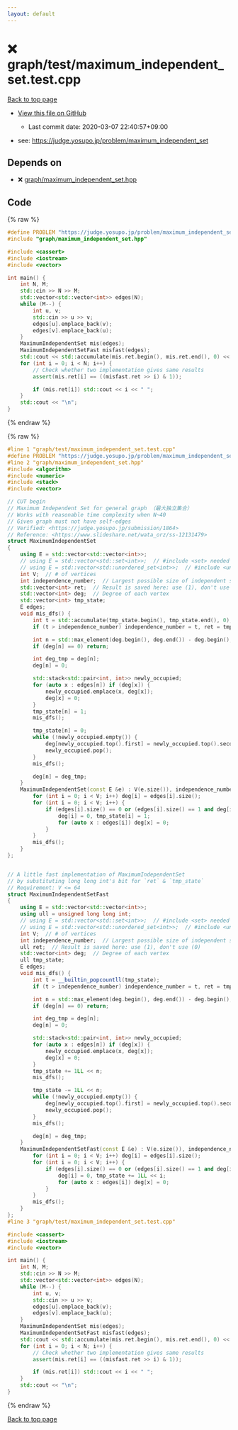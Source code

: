 ```yaml
---
layout: default
---
```


<!-- mathjax config similar to math.stackexchange -->
<script type="text/javascript" async
  src="https://cdnjs.cloudflare.com/ajax/libs/mathjax/2.7.5/MathJax.js?config=TeX-MML-AM_CHTML">
</script>
<script type="text/x-mathjax-config">
  MathJax.Hub.Config({
    TeX: { equationNumbers: { autoNumber: "AMS" }},
    tex2jax: {
      inlineMath: [ ['$','$'] ],
      processEscapes: true
    },
    "HTML-CSS": { matchFontHeight: false },
    displayAlign: "left",
    displayIndent: "2em"
  });
</script>

<script type="text/javascript" src="https://cdnjs.cloudflare.com/ajax/libs/jquery/3.4.1/jquery.min.js"></script>
<script src="https://cdn.jsdelivr.net/npm/jquery-balloon-js@1.1.2/jquery.balloon.min.js" integrity="sha256-ZEYs9VrgAeNuPvs15E39OsyOJaIkXEEt10fzxJ20+2I=" crossorigin="anonymous"></script>
<script type="text/javascript" src="../../../assets/js/copy-button.js"></script>
<link rel="stylesheet" href="../../../assets/css/copy-button.css" />


# :x: graph/test/maximum_independent_set.test.cpp

<a href="../../../index.html">Back to top page</a>

* <a href="{{ site.github.repository_url }}/blob/master/graph/test/maximum_independent_set.test.cpp">View this file on GitHub</a>
    - Last commit date: 2020-03-07 22:40:57+09:00


* see: <a href="https://judge.yosupo.jp/problem/maximum_independent_set">https://judge.yosupo.jp/problem/maximum_independent_set</a>


## Depends on

* :x: <a href="../../../library/graph/maximum_independent_set.hpp.html">graph/maximum_independent_set.hpp</a>


## Code

<a id="unbundled"></a>
{% raw %}
```cpp
#define PROBLEM "https://judge.yosupo.jp/problem/maximum_independent_set"
#include "graph/maximum_independent_set.hpp"

#include <cassert>
#include <iostream>
#include <vector>

int main() {
    int N, M;
    std::cin >> N >> M;
    std::vector<std::vector<int>> edges(N);
    while (M--) {
        int u, v;
        std::cin >> u >> v;
        edges[u].emplace_back(v);
        edges[v].emplace_back(u);
    }
    MaximumIndependentSet mis(edges);
    MaximumIndependentSetFast misfast(edges);
    std::cout << std::accumulate(mis.ret.begin(), mis.ret.end(), 0) << "\n";
    for (int i = 0; i < N; i++) {
        // Check whether two implementation gives same results
        assert(mis.ret[i] == ((misfast.ret >> i) & 1));

        if (mis.ret[i]) std::cout << i << " ";
    }
    std::cout << "\n";
}

```
{% endraw %}

<a id="bundled"></a>
{% raw %}
```cpp
#line 1 "graph/test/maximum_independent_set.test.cpp"
#define PROBLEM "https://judge.yosupo.jp/problem/maximum_independent_set"
#line 2 "graph/maximum_independent_set.hpp"
#include <algorithm>
#include <numeric>
#include <stack>
#include <vector>

// CUT begin
// Maximum Independent Set for general graph （最大独立集合）
// Works with reasonable time complexity when N~40
// Given graph must not have self-edges
// Verified: <https://judge.yosupo.jp/submission/1864>
// Reference: <https://www.slideshare.net/wata_orz/ss-12131479>
struct MaximumIndependentSet
{
    using E = std::vector<std::vector<int>>;
    // using E = std::vector<std::set<int>>;  // #include <set> needed
    // using E = std::vector<std::unordered_set<int>>;  // #include <unordered_set> needed
    int V;  // # of vertices
    int independence_number;  // Largest possible size of independent set
    std::vector<int> ret;  // Result is saved here: use (1), don't use (0)
    std::vector<int> deg;  // Degree of each vertex
    std::vector<int> tmp_state;
    E edges;
    void mis_dfs() {
        int t = std::accumulate(tmp_state.begin(), tmp_state.end(), 0);
        if (t > independence_number) independence_number = t, ret = tmp_state;

        int n = std::max_element(deg.begin(), deg.end()) - deg.begin();
        if (deg[n] == 0) return;

        int deg_tmp = deg[n];
        deg[n] = 0;

        std::stack<std::pair<int, int>> newly_occupied;
        for (auto x : edges[n]) if (deg[x]) {
            newly_occupied.emplace(x, deg[x]);
            deg[x] = 0;
        }
        tmp_state[n] = 1;
        mis_dfs();

        tmp_state[n] = 0;
        while (!newly_occupied.empty()) {
            deg[newly_occupied.top().first] = newly_occupied.top().second;
            newly_occupied.pop();
        }
        mis_dfs();

        deg[n] = deg_tmp;
    }
    MaximumIndependentSet(const E &e) : V(e.size()), independence_number(-1), deg(V), tmp_state(V), edges(e) {
        for (int i = 0; i < V; i++) deg[i] = edges[i].size();
        for (int i = 0; i < V; i++) {
            if (edges[i].size() == 0 or (edges[i].size() == 1 and deg[i])) {
                deg[i] = 0, tmp_state[i] = 1;
                for (auto x : edges[i]) deg[x] = 0;
            }
        }
        mis_dfs();
    }
};


// A little fast implementation of MaximumIndependentSet 
// by substituting long long int's bit for `ret` & `tmp_state`
// Requirement: V <= 64
struct MaximumIndependentSetFast
{
    using E = std::vector<std::vector<int>>;
    using ull = unsigned long long int;
    // using E = std::vector<std::set<int>>;  // #include <set> needed
    // using E = std::vector<std::unordered_set<int>>;  // #include <unordered_set> needed
    int V;  // # of vertices
    int independence_number;  // Largest possible size of independent set
    ull ret;  // Result is saved here: use (1), don't use (0)
    std::vector<int> deg;  // Degree of each vertex
    ull tmp_state;
    E edges;
    void mis_dfs() {
        int t = __builtin_popcountll(tmp_state);
        if (t > independence_number) independence_number = t, ret = tmp_state;

        int n = std::max_element(deg.begin(), deg.end()) - deg.begin();
        if (deg[n] == 0) return;

        int deg_tmp = deg[n];
        deg[n] = 0;

        std::stack<std::pair<int, int>> newly_occupied;
        for (auto x : edges[n]) if (deg[x]) {
            newly_occupied.emplace(x, deg[x]);
            deg[x] = 0;
        }
        tmp_state += 1LL << n;
        mis_dfs();

        tmp_state -= 1LL << n;
        while (!newly_occupied.empty()) {
            deg[newly_occupied.top().first] = newly_occupied.top().second;
            newly_occupied.pop();
        }
        mis_dfs();

        deg[n] = deg_tmp;
    }
    MaximumIndependentSetFast(const E &e) : V(e.size()), independence_number(-1), ret(0), deg(V), tmp_state(0), edges(e) {
        for (int i = 0; i < V; i++) deg[i] = edges[i].size();
        for (int i = 0; i < V; i++) {
            if (edges[i].size() == 0 or (edges[i].size() == 1 and deg[i])) {
                deg[i] = 0, tmp_state += 1LL << i;
                for (auto x : edges[i]) deg[x] = 0;
            }
        }
        mis_dfs();
    }
};
#line 3 "graph/test/maximum_independent_set.test.cpp"

#include <cassert>
#include <iostream>
#include <vector>

int main() {
    int N, M;
    std::cin >> N >> M;
    std::vector<std::vector<int>> edges(N);
    while (M--) {
        int u, v;
        std::cin >> u >> v;
        edges[u].emplace_back(v);
        edges[v].emplace_back(u);
    }
    MaximumIndependentSet mis(edges);
    MaximumIndependentSetFast misfast(edges);
    std::cout << std::accumulate(mis.ret.begin(), mis.ret.end(), 0) << "\n";
    for (int i = 0; i < N; i++) {
        // Check whether two implementation gives same results
        assert(mis.ret[i] == ((misfast.ret >> i) & 1));

        if (mis.ret[i]) std::cout << i << " ";
    }
    std::cout << "\n";
}

```
{% endraw %}

<a href="../../../index.html">Back to top page</a>

